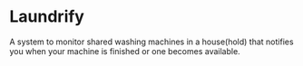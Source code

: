 Laundrify
=========

A system to monitor shared washing machines in a house(hold) that notifies you when your machine is finished or one becomes available.
